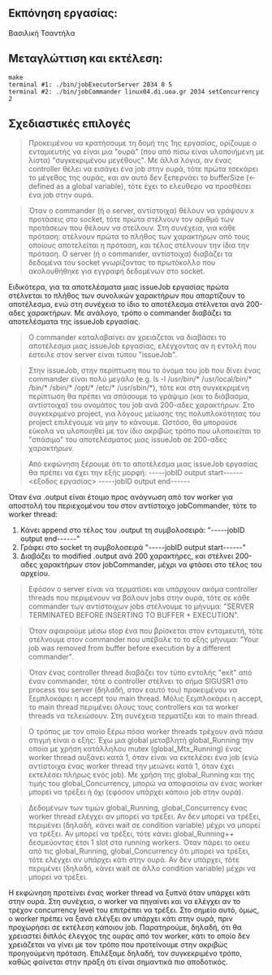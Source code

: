 ## Εκπόνηση εργασίας:
Βασιλική Τσαντήλα

## Μεταγλώττιση και εκτέλεση:
```
make
terminal #1: ./bin/jobExecutorServer 2034 8 5
terminal #2: ./bin/jobCommander linux04.di.uoa.gr 2034 setConcurrency 2
````

## Σχεδιαστικές επιλογές
> Προκειμένου να κρατήσουμε τη δομή της 1ης εργασίας, ορίζουμε ο ενταμιευτής να είναι μια "ουρά" (που από πίσω είναι υλοποιήμενη με λίστα) "συγκεκριμένου μεγέθους". Με άλλα λόγια, αν ένας controller θέλει να εισάγει ένα job στην ουρά, τότε πρώτα τσεκάρει το μέγεθος της ουράς, και αν αυτό δεν ξεπερνάει το bufferSize (<- defined as a global variable), τότε έχει το ελεύθερο να προσθέσει ένα job στην ουρά.

> Όταν ο commander (ή ο server, αντίστοιχα) θέλουν να γράψουν x προτάσεις στο socket, τότε πρώτα στέλνουν τον αριθμό των προτάσεων που θέλουν να στείλουν. Στη συνέχεια, για κάθε πρόταση: στέλνουν πρώτα το πλήθος των χαρακτήρων από τους οποίους αποτελείται η πρόταση, και τέλος στέλνουν την ίδια την πρόταση.
Ο server (ή ο commander, αντίστοιχα) διαβάζει τα δεδομένα του socket γνωρίζοντας το πρωτόκολλο που ακολουθήθηκε για εγγραφή δεδομένων στο socket.

Ειδικότερα, για τα αποτελέσματα μιας issueJob εργασίας πρώτα στέλνεται το πλήθος των συνολικών χαρακτήρων που απαρτίζουν το αποτέλεσμα, ενώ στη συνέχεια το ίδιο το αποτέλεσμα στέλνεται ανά 200-αδες χαρακτήρων. Με ανάλογο, τρόπο ο commander διαβάζει τα αποτελέσματα της issueJob εργασίας.

> Ο commander καταλαβαίνει αν χρειάζεται να διαβάσει το αποτέλεσμα μιας issueJob εργασίας, ελέγχοντας αν η εντολή που έστειλε στον server είναι τύπου "issueJob".

> Στην issueJob, στην περίπτωση που το όνομα του job που δίνει ένας commander είναι πολύ μεγάλο (e.g. ls -l /usr/bin/* /usr/local/bin/* /bin/* /sbin/* /opt/* /etc/* /usr/sbin/*), τότε και στη συγκεκριμένη περίπτωση θα πρέπει να σπάσουμε το γράψιμο (και το διάβασμα, αντίστοιχα) του ονομάτος του job ανά 200-αδες χαρακτήρων. Στο συγκεκριμένο project, για λόγους μείωσης της πολυπλοκότητας του project επιλέγουμε να μην το κάνουμε. Ωστόσο, θα μπορούσε εύκολα να υλοποιηθεί με τον ίδιο ακριβώς τρόπο που υλοποιείται το "σπάσιμο" του αποτελέσματος μιας issueJob σε 200-αδες χαρακτήρων.

> Από εκφώνηση ξέρουμε ότι το αποτέλεσμα μιας issueJob εργασίας θα πρέπει να έχει την εξής μορφή:
-----jobID output start------
<έξοδος εργασίας>
-----jobID output end------

Όταν ένα <pid>.output είναι έτοιμο προς ανάγνωση από τον worker για αποστολή του περιεχομένου του στον αντίστοιχο jobCommander, τότε το worker thread:
1. Κάνει append στο τέλος του <pid>.output τη συμβολοσειρά: "-----jobID output end------"
2. Γράφει στο socket τη συμβολοσειρά "-----jobID output start------"
3. Διαβάζει το modified <pid>.output ανά 200 χαρακτήρες, και στέλνει 200-αδες χαρακτήρων στον jobCommander, μέχρι να φτάσει στο τέλος του αρχείου.

> Εφόσον ο server είναι να τερματίσει και υπάρχουν ακόμα controller threads που περιμένουν να βάλουν jobs στην ουρά, τότε σε κάθε commander των αντίστοιχων jobs στέλνουμε το μήνυμα: "SERVER TERMINATED BEFORE INSERTING TO BUFFER + EXECUTION".

> Όταν αφαιρούμε μέσω stop ένα <job> που βρίσκεται στον ενταμιευτή, τότε στέλνουμε στον commander που υπέβαλε το <job> το εξής μήνυμα: "Your job was removed from buffer before execution by a different commander".

> Όταν ένας controller thread διαβάζει τον τύπο εντολής "exit" από έναν commander, τότε ο controller στέλνει το σήμα SIGUSR1 στο process του server (δηλαδή, στον εαυτό του) προκειμένου να ξεμπλοκάρει η accept του main thread. Μόλις ξεμπλοκάρει η accept, το main thread περιμένει όλους τους controllers και τα worker threads να τελειώσουν. Στη συνέχεια τερματίζει και το main thread.

> Ο τρόπος με τον οποίο ξέρω πόσα worker threads τρέχουν ανά πάσα στιγμή είναι ο εξής:
Έχω μια global μεταβλητή global_Running την οποία με χρήση κατάλληλου mutex (global_Mtx_Running) ένας worker thread αυξάνει κατά 1, όταν είναι να εκτελέσει ένα job (ενώ αντίστοιχα ένας worker thread την μειώνει κατά 1, όταν έχει εκτελέσει πλήρως ενός job).
Με χρήση της global_Running και της τιμής του global_Concurrency, μπορώ να αποφασίσω αν ένας worker μπορεί να τρέξει ή όχι (εφόσον υπάρχει κάποιο job στην ουρά).

> Δεδομένων των τιμών global_Running, global_Concurrency ένας worker thread ελέγχει αν μπορεί να τρέξει. Αν δεν μπορεί να τρέξει, περιμένει (δηλαδή, κάνει wait σε condition variable) μέχρι να μπορεί να τρέξει. Αν μπορεί να τρέξει, τότε κάνει global_Running++ δεσμεύοντας έτσι 1 slot στα running workers.
Όταν πάρει το οκευ από τις global_Running, global_Concurrency ότι μπορεί να τρέξει, τότε ελέγχει αν υπάρχει κάτι στην ουρά. Αν δεν υπάρχει, τότε περιμένει (δηλαδή, κάνει wait σε άλλο condition variable) μέχρι να μπορεί να τρέξει.

Η εκφώνηση προτείνει ένας worker thread να ξυπνά όταν υπάρχει κάτι στην ουρά. Στη συνέχεια, ο worker να πηγαίνει και να ελέγχει αν το τρέχον concurrency level του επιτρέπει να τρέξει. 
Στο σημείο αυτό, όμως, ο worker πρέπει να ξανά ελέγξει αν υπάρχει κάτι στην ουρά, πριν προχωρήσει σε εκτέλεση κάποιου job.
Παρατηρούμε, δηλαδή, ότι θα χρειαστεί διπλός έλεγχος της ουράς από τον worker, κάτι το οποίο δεν χρειάζεται να γίνει με τον τρόπο που προτείνουμε στην ακριβώς προηγούμενη πρόταση. Επιλέξαμε δηλαδή, τον συγκεκριμένο τρόπο, καθώς φαίνεται στην πράξη ότι είναι σημαντικά πιο αποδοτικός.
